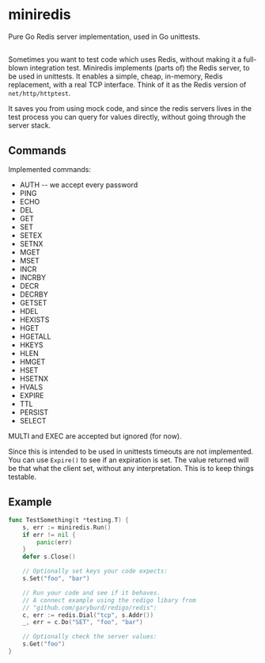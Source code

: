 # miniredis

Pure Go Redis server implementation, used in Go unittests.


##

Sometimes you want to test code which uses Redis, without making it a full-blown
integration test.
Miniredis implements (parts of) the Redis server, to be used in unittests. It
enables a simple, cheap, in-memory, Redis replacement, with a real TCP interface. Think of it as the Redis version of `net/http/httptest`.

It saves you from using mock code, and since the redis servers lives in the
test process you can query for values directly, without going through the server
stack.


## Commands

Implemented commands:

 - AUTH -- we accept every password
 - PING
 - ECHO
 - DEL
 - GET
 - SET
 - SETEX
 - SETNX
 - MGET
 - MSET
 - INCR
 - INCRBY
 - DECR
 - DECRBY
 - GETSET
 - HDEL
 - HEXISTS
 - HGET
 - HGETALL
 - HKEYS
 - HLEN
 - HMGET
 - HSET
 - HSETNX
 - HVALS
 - EXPIRE
 - TTL
 - PERSIST
 - SELECT

MULTI and EXEC are accepted but ignored (for now).

Since this is intended to be used in unittests timeouts are not implemented.
You can use `Expire()` to see if an expiration is set. The value returned will
be that what the client set, without any interpretation. This is to keep things
testable.

## Example

``` Go
func TestSomething(t *testing.T) {
	s, err := miniredis.Run()
	if err != nil {
		panic(err)
	}
	defer s.Close()

	// Optionally set keys your code expects:
	s.Set("foo", "bar")

	// Run your code and see if it behaves.
	// A connect example using the redigo libary from 
	// "github.com/garyburd/redigo/redis":
	c, err := redis.Dial("tcp", s.Addr())
	_, err = c.Do("SET", "foo", "bar")

	// Optionally check the server values:
	s.Get("foo")
}
```
